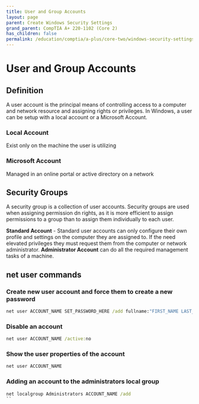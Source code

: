 ```yaml
---
title: User and Group Accounts
layout: page
parent: Create Windows Security Settings
grand_parent: CompTIA A+ 220-1102 (Core 2)
has_children: false
permalink: /education/comptia/a-plus/core-two/windows-security-settings/user-groups-and-accounts/
---
```


# User and Group Accounts

## Definition

A user account is the principal means of controlling access to a computer and network resource and assigning rights or privileges. In Windows, a user can be setup with a local account or a Microsoft Account.

### Local Account

Exist only on the machine the user is utilizing

### Microsoft Account

Managed in an online portal or active directory on a network

## Security Groups

A security group is a collection of user accounts. Security groups are used when assigning permission dn rights, as it is more efficient to assign permissions to a group than to assign them individually to each user. 

**Standard Account** - Standard user accounts can only configure their own profile and settings on the computer they are assigned to. If the need elevated privileges they must request them from the computer or network administrator.
**Administrator Account** can do all the required management tasks of a machine.

## net user commands

### Create new user account and force them to create a new password

```cmd
net user ACCOUNT_NAME SET_PASSWORD_HERE /add fullname:"FIRST_NAME LAST_NAME" /logonpasswordchg:yes
```

### Disable an account

```cmd
net user ACCOUNT_NAME /active:no
```

### Show the user properties of the account

```cmd
net user ACCOUNT_NAME
```

### Adding an account to the administrators local group

```cmd
net localgroup Administrators ACCOUNT_NAME /add
``

